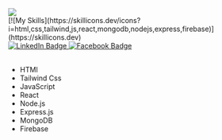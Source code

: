  <img src="https://i.ibb.co/ygctZMP/MERN-STACK-DEVELOPER.png"/>
<br/>
[![My Skills](https://skillicons.dev/icons?i=html,css,tailwind,js,react,mongodb,nodejs,express,firebase)](https://skillicons.dev)
<br />
<div id="badges">
  <a href="https://www.linkedin.com/in/md-emon-talukdar/">
    <img src="https://img.shields.io/badge/LinkedIn-blue?style=for-the-badge&logo=linkedin&logoColor=white" alt="LinkedIn Badge"/>
  </a>
 <a href="https://www.facebook.com/profile.php?id=100080623072389">
    <img src="https://img.shields.io/badge/Facebook-1877F2?style=for-the-badge&logo=facebook&logoColor=white" alt="Facebook Badge"/>
</a>


</div>
</div> <br/>



- HTMl
- Tailwind Css
- JavaScript
- React
- Node.js
- Express.js
- MongoDB
- Firebase
